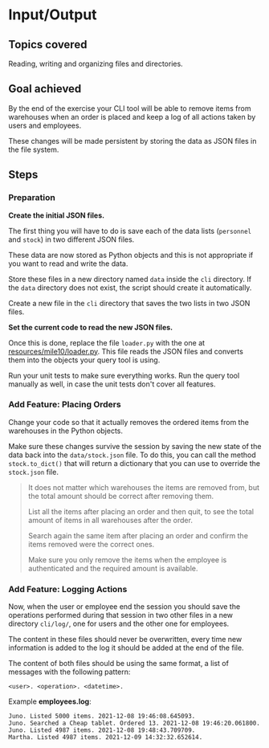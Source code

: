 # Input/Output

## Topics covered

Reading, writing and organizing files and directories.

## Goal achieved

By the end of the exercise your CLI tool will be able to remove items from warehouses when an order is placed and keep a log of all actions taken by users and employees.

These changes will be made persistent by storing the data as JSON files in the file system.

## Steps

### Preparation

**Create the initial JSON files.**

The first thing you will have to do is save each of the data lists (`personnel` and `stock`) in two different JSON files.

These data are now stored as Python objects and this is not appropriate if you want to read and write the data.

Store these files in a new directory named `data` inside the `cli` directory. If the `data` directory does not exist, the script should create it automatically.

Create a new file in the `cli` directory that saves the two lists in two JSON files.

**Set the current code to read the new JSON files.**

Once this is done, replace the file `loader.py` with the one at [resources/mile10/loader.py](resources/mile10/loader.py). This file reads the JSON files and converts them into the objects your query tool is using.

Run your unit tests to make sure everything works. Run the query tool manually as well, in case the unit tests don't cover all features.

### Add Feature: Placing Orders

Change your code so that it actually removes the ordered items from the warehouses in the Python objects.

Make sure these changes survive the session by saving the new state of the data back into the `data/stock.json` file. To do this, you can call the method `stock.to_dict()` that will return a dictionary that you can use to override the `stock.json` file.

> It does not matter which warehouses the items are removed from, but the total amount should be correct after removing them.
>
> List all the items after placing an order and then quit, to see the total amount of items in all warehouses after the order.
>
> Search again the same item after placing an order and confirm the items removed were the correct ones.
>
> Make sure you only remove the items when the employee is authenticated and the required amount is available.

### Add Feature: Logging Actions

Now, when the user or employee end the session you should save the operations performed during that session in two other files in a new directory `cli/log/`, one for users and the other one for employees.

The content in these files should never be overwritten, every time new information is added to the log it should be added at the end of the file.

The content of both files should be using the same format, a list of messages with the following pattern:

`<user>. <operation>. <datetime>.`

Example **employees.log**:

```
Juno. Listed 5000 items. 2021-12-08 19:46:08.645093.
Juno. Searched a Cheap tablet. Ordered 13. 2021-12-08 19:46:20.061800.
Juno. Listed 4987 items. 2021-12-08 19:48:43.709709.
Martha. Listed 4987 items. 2021-12-09 14:32:32.652614.
```
